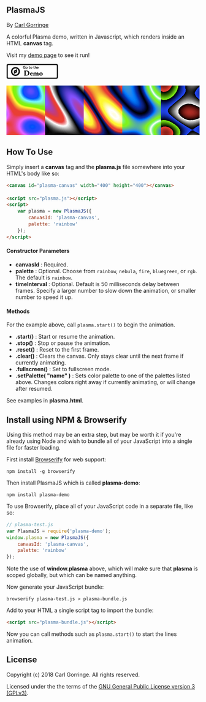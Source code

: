## PlasmaJS

By [Carl Gorringe](http://carl.gorringe.org)

A colorful Plasma demo, written in Javascript, which renders inside an HTML **canvas** tag.

Visit my [demo page](http://carl.gorringe.org/pub/code/javascript/PlasmaJS/) to see it run!

[![](img/badge_demo.png)](http://carl.gorringe.org/pub/code/javascript/PlasmaJS/)


![](img/plasma.png)

## How To Use


Simply insert a **canvas** tag and the **plasma.js**  file somewhere into your HTML's body like so:

```html
<canvas id="plasma-canvas" width="400" height="400"></canvas>

<script src="plasma.js"></script>
<script>
	var plasma = new PlasmaJS({
		canvasId: 'plasma-canvas',
		palette: 'rainbow'
	});
</script>

```

#### Constructor Parameters

* **canvasId** : Required.
* **palette** : Optional.  Choose from `rainbow`, `nebula`, `fire`, `bluegreen`, or `rgb`.  The default is `rainbow`.
* **timeInterval** : Optional.  Default is 50 milliseconds delay between frames.  Specify a larger number to slow down the animation, or smaller number to speed it up.

#### Methods

For the example above, call `plasma.start()` to begin the animation.

* **.start()** : Start or resume the animation.
* **.stop()** : Stop or pause the animation.
* **.reset()** : Reset to the first frame.
* **.clear()** : Clears the canvas.  Only stays clear until the next frame if currently animating.
* **.fullscreen()** : Set to fullscreen mode.
* **.setPalette( "name" )** : Sets color palette to one of the palettes listed above.  Changes colors right away if currently animating, or will change after resumed.

See examples in **plasma.html**.

## Install using NPM &amp; Browserify

Using this method may be an extra step, but may be worth it if you're already using Node and wish to bundle all of your JavaScript into a single file for faster loading.

First install [Browserify](http://browserify.org) for web support:

```
npm install -g browserify
```
Then install PlasmaJS which is called **plasma-demo**:

```
npm install plasma-demo
```
To use Browserify, place all of your JavaScript code in a separate file, like so:

```javascript
// plasma-test.js
var PlasmaJS = require('plasma-demo');
window.plasma = new PlasmaJS({
	canvasId: 'plasma-canvas',
	palette: 'rainbow'
});
```
Note the use of **window.plasma** above, which will make sure that **plasma** is scoped globally, but which can be named anything.

Now generate your JavaScript bundle:

```
browserify plasma-test.js > plasma-bundle.js
```
Add to your HTML a single script tag to import the bundle:

```html
<script src="plasma-bundle.js"></script>
```


Now you can call methods such as `plasma.start()` to start the lines animation.


## License

Copyright (c) 2018 Carl Gorringe. All rights reserved.

Licensed under the the terms of the [GNU General Public License version 3 (GPLv3)](http://www.gnu.org/licenses/gpl-3.0.html).
